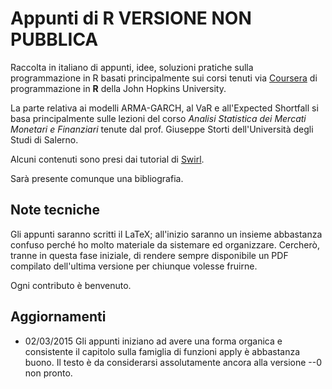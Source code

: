 # Appunti di R VERSIONE NON PUBBLICA

Raccolta in italiano di appunti, idee, soluzioni pratiche sulla programmazione in R basati principalmente sui corsi tenuti via [Coursera](https://www.coursera.org/) di programmazione in **R** della John Hopkins University.

La parte relativa ai modelli ARMA-GARCH, al VaR e all'Expected Shortfall si basa principalmente sulle lezioni del corso *Analisi Statistica dei Mercati Monetari e Finanziari* tenute dal prof. Giuseppe Storti dell'Università degli Studi di Salerno.

Alcuni contenuti sono presi dai tutorial di [Swirl](http://swirlstats.com).

Sarà presente comunque una bibliografia.

## Note tecniche

Gli appunti saranno scritti il LaTeX; all'inizio saranno un insieme abbastanza confuso perché ho molto materiale da sistemare ed organizzare. Cercherò, tranne in questa fase iniziale, di rendere sempre disponibile un PDF compilato dell'ultima versione per chiunque volesse fruirne.

Ogni contributo è benvenuto.

## Aggiornamenti

* 02/03/2015 Gli appunti iniziano ad avere una forma organica e consistente il capitolo sulla famiglia di funzioni apply è abbastanza buono. Il testo è da considerarsi assolutamente ancora alla versione --0 non pronto.
